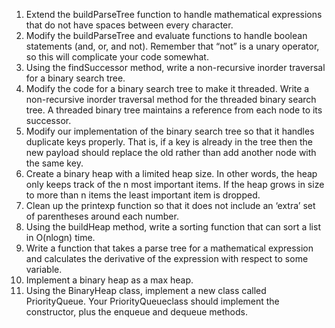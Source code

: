 1.	Extend the buildParseTree function to handle mathematical expressions that do not have spaces between every character.
2.	Modify the buildParseTree and evaluate functions to handle boolean statements (and, or, and not). Remember that “not” is a unary operator, so this will complicate your code somewhat.
3.	Using the findSuccessor method, write a non-recursive inorder traversal for a binary search tree.
4.	Modify the code for a binary search tree to make it threaded. Write a non-recursive inorder traversal method for the threaded binary search tree. A threaded binary tree maintains a reference from each node to its successor.
5.	Modify our implementation of the binary search tree so that it handles duplicate keys properly. That is, if a key is already in the tree then the new payload should replace the old rather than add another node with the same key.
6.	Create a binary heap with a limited heap size. In other words, the heap only keeps track of the n most important items. If the heap grows in size to more than n items the least important item is dropped.
7.	Clean up the printexp function so that it does not include an ‘extra’ set of parentheses around each number.
8.	Using the buildHeap method, write a sorting function that can sort a list in O(nlogn) time.
9.	Write a function that takes a parse tree for a mathematical expression and calculates the derivative of the expression with respect to some variable.
10.	Implement a binary heap as a max heap.
11.	Using the BinaryHeap class, implement a new class called PriorityQueue. Your PriorityQueueclass should implement the constructor, plus the enqueue and dequeue methods.

